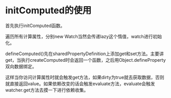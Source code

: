 # initComputed的使用

首先执行initComputed函数。

遍历所有计算属性，分别new Watch当然会传递lazy这个惰值，watch进行初始化。

defineComputed()先在sharedPropertyDefinition上添加get和set方法。主要讲get，当执行createComputed时会返回一个函数，之后用Object.defineProperty双向数据绑定。

这样当你访问计算属性时就会触发get方法，如果dirty为true就去获取数据，否则就直接返回value。如果依赖改变的话会触发evaluate方法，evaluate会触发watcher.get方法去摸一下进行依赖收集。